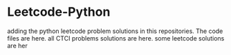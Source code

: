 # Leetcode-Python
adding the python leetcode problem solutions in this repositories. 
The code files are here.
all CTCI problems solutions are here.
some leetcode solutions are her















































































































































































































































































































































































































































































































































































































































































































































































































































































































































































